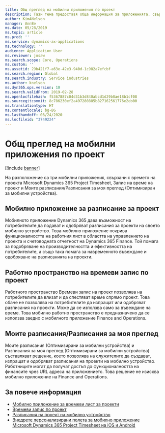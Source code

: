 ```yaml
---
title: Общ преглед на мобилни приложения по проект
description: Тази тема предоставя обща информация за приложенията, свързани с времето на проекта Microsoft Dynamics 365 Project Timesheet, Запис на време на проект и Моите разписания/Разписания, които са налични на мобилно устройство.
author: KimANelson
manager: AnnBe
ms.date: 05/28/2019
ms.topic: article
ms.prod: ''
ms.service: dynamics-ax-applications
ms.technology: ''
audience: Application User
ms.reviewer: josaw
ms.search.scope: Core, Operations
ms.custom: ''
ms.assetid: 29b421f7-a63e-42e3-940d-1c982a7efcbf
ms.search.region: Global
ms.search.industry: Service industries
ms.author: knelson
ms.dyn365.ops.version: 10
ms.search.validFrom: 2019-02-28
ms.openlocfilehash: f5367887c04d31b3d840abcd1d29b8ae18b1cf08
ms.sourcegitcommit: 8c786230ef2a497280885b827162561776e2eb00
ms.translationtype: HT
ms.contentlocale: bg-BG
ms.lasthandoff: 03/24/2020
ms.locfileid: "3749224"
---
```

# <a name="project-mobile-applications-overview"></a>Общ преглед на мобилни приложения по проект

[!include [banner](../includes/banner.md)]

На разположение са три мобилни приложения, свързани с времето на проекта Microsoft Dynamics 365 Project Timesheet, Запис на време на проект и Моите разписания/Разписания за моя преглед (Оптимизиран за мобилни устройства).

## <a name="project-timesheet-mobile-app"></a>Мобилно приложение за разписание за проект

Мобилното приложение Dynamics 365 дава възможност на потребителите да подават и одобряват разписания за проекти на своето мобилно устройство. Това мобилно приложение покрива функционалността на работния лист в областта на управлението на проекта и счетоводната отчетност на Dynamics 365 Finance. Той помага за подобряване на производителността и ефективността на потребителите, а също така помага за навременното въвеждане и одобряване на разписанията на проекти.

## <a name="project-time-entry-workspace"></a>Работно пространство на времеви запис по проект

Работното пространство Времеви запис на проект позволява на потребителите да влизат и да спестяват време спрямо проект. Това обаче не позволява на потребителите да изпращат или одобряват разписания на проекти. Може да се използва само за въвеждане на време. Това мобилно работно пространство е предназначено да се използва заедно с мобилното приложение Finance and Operations.

## <a name="my-timesheetstimesheets-for-my-review"></a>Моите разписания/Разписания за моя преглед

Моите разписания (Оптимизирани за мобилни устройства) и Разписания за моя преглед (Оптимизирани за мобилни устройства) съставляват решение, което позволява на служителите да създават, изпращат и одобряват разписания на проекти на мобилно устройство. Работниците могат да получат достъп до функционалността на финансите чрез URL адреса на приложението. Това решение не изисква мобилно приложение на Finance and Operations.

## <a name="for-more-information"></a>За повече информация

- [Мобилно приложение за времеви лист за проекти](project-timesheet.md)
- [Времеви запис по проект]( project-time-entry-mobile-workspace.md)
- [Разписания на проект на мобилно устройство](Mobile-timesheets.md)
- [Внедрете персонализирани полета за мобилно приложение Microsoft Dynamics 365 Project Timesheet на iOS и Android](custom-fields-mobile.md)
